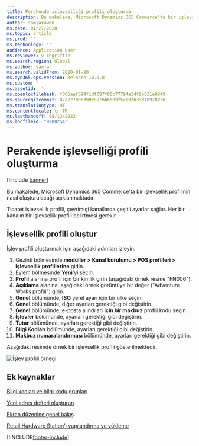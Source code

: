 ```yaml
---
title: Perakende işlevselliği profili oluşturma
description: Bu makalede, Microsoft Dynamics 365 Commerce'ta bir işlevsellik profilinin nasıl oluşturulacağı açıklanmaktadır.
author: samjarawan
ms.date: 01/27/2020
ms.topic: article
ms.prod: ''
ms.technology: ''
audience: Application User
ms.reviewer: v-chgriffin
ms.search.region: Global
ms.author: samjar
ms.search.validFrom: 2020-01-20
ms.dyn365.ops.version: Release 10.0.8
ms.custom: ''
ms.assetid: ''
ms.openlocfilehash: f006aaf594f1df097f80c77794e34f9b831e9949
ms.sourcegitcommit: 87e727005399c82cbb6509f5ce9fb33d18928d30
ms.translationtype: HT
ms.contentlocale: tr-TR
ms.lasthandoff: 08/12/2022
ms.locfileid: "9280254"
---
```

# <a name="create-a-retail-functionality-profile"></a>Perakende işlevselliği profili oluşturma

[!include [banner](includes/banner.md)]

Bu makalede, Microsoft Dynamics 365 Commerce'ta bir işlevsellik profilinin nasıl oluşturulacağı açıklanmaktadır.

Ticaret işlevsellik profili, çevrimiçi kanallarda çeşitli ayarlar sağlar. Her bir kanalın bir işlevsellik profili belirtmesi gerekir.

## <a name="create-a-functionality-profile"></a>İşlevsellik profili oluştur

İşlev profili oluşturmak için aşağıdaki adımları izleyin.

1. Gezinti bölmesinde **modüller \> Kanal kurulumu \> POS profilleri \> işlevsellik profillerine** gidin.
1. Eylem bölmesinde **Yeni**'yi seçin.
1. **Profil** alanına profil için bir kimlik girin (aşağıdaki örnek resme "FN006").
1. **Açıklama** alanına, aşağıdaki örnek görüntüye bir değer ("Adventure Works profili") girin.
1. **Genel** bölümünde, **ISO** yerel ayarı için bir ülke seçin.
1. **Genel** bölümünde, diğer ayarları gerektiği gibi değiştirin.
1. **Genel** bölümünde, e-posta alındıları **için bir makbuz** profili kodu seçin.
1. **İşlevler** bölümünde, ayarları gerektiği gibi değiştirin.
1. **Tutar** bölümünde, ayarları gerektiği gibi değiştirin.
1. **Bilgi Kodları** bölümünde, ayarları gerektiği gibi değiştirin.
1. **Makbuz numaralandırması** bölümünde, ayarları gerektiği gibi değiştirin. 
  
Aşağıdaki resimde örnek bir işlevsellik profili gösterilmektedir.
  
![İşlev profili örneği.](media/retail-functionality-profile.png)

## <a name="additional-resources"></a>Ek kaynaklar

[Bilgi kodları ve bilgi kodu grupları](info-codes-retail.md)           

[Yeni adres defteri oluşturun](new-address-book.md) 

[Ekran düzenine genel bakış](pos-screen-layouts.md)       

[Retail Hardware Station'ı yapılandırma ve yükleme](retail-hardware-station-configuration-installation.md) 


[!INCLUDE[footer-include](../includes/footer-banner.md)]

